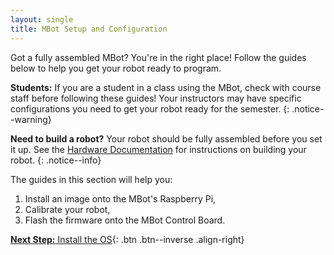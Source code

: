 ```yaml
---
layout: single
title: MBot Setup and Configuration
---
```


Got a fully assembled MBot? You're in the right place! Follow the guides below to help you get your robot ready to program.

**Students:** If you are a student in a class using the MBot, check with course staff before following these guides! Your instructors may have specific configurations you need to get your robot ready for the semester.
{: .notice--warning}

**Need to build a robot?** Your robot should be fully assembled before you set it up. See the [Hardware Documentation](/docs/hardware) for instructions on building your robot.
{: .notice--info}

The guides in this section will help you:
1. Install an image onto the MBot's Raspberry Pi,
2. Calibrate your robot,
3. Flash the firmware onto the MBot Control Board.

[**Next Step:** Install the OS](/docs/setup/01-install-os){: .btn .btn--inverse .align-right}
